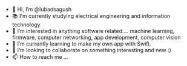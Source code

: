 - 👋 Hi, I’m @lubadsagush
- 📚 I'm currently studying electrical engineering and information technology
- 👀 I’m interested in anything software related.... machine learning, firmware, computer networking, app development, computer vision
- 🌱 I’m currently learning to make my own app with Swift.
- 💞️ I’m looking to collaborate on something interesting and new :)
- 📫 How to reach me ...

<!---
lubadsagush/lubadsagush is a ✨ special ✨ repository because its `README.md` (this file) appears on your GitHub profile.
You can click the Preview link to take a look at your changes.
--->
